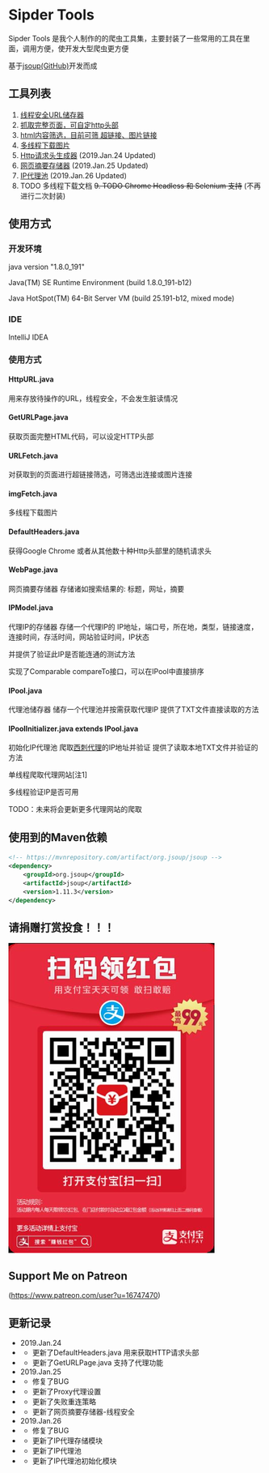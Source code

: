 # Sipder Tools

Sipder Tools 是我个人制作的的爬虫工具集，主要封装了一些常用的工具在里面，调用方便，使开发大型爬虫更方便

基于[jsoup](https://mvnrepository.com/artifact/org.jsoup/jsoup/1.11.3)[(GitHub)](https://github.com/jhy/jsoup)开发而成

## 工具列表
1. [线程安全URL储存器](https://github.com/50Death/Spider-Tools/blob/master/urltools/src/main/java/com/lyc/spider/tools/HttpURL.java)
2. [抓取完整页面，可自定http头部](https://github.com/50Death/Spider-Tools/blob/master/urltools/src/main/java/com/lyc/spider/tools/GetURLPage.java)
3. [html内容筛选，目前可筛 超链接、图片链接](https://github.com/50Death/Spider-Tools/blob/master/urltools/src/main/java/com/lyc/spider/tools/URLFetch.java)
4. [多线程下载图片](https://github.com/50Death/Spider-Tools/blob/master/urltools/src/main/java/com/lyc/spider/tools/imgFetch.java)
5. [Http请求头生成器](https://github.com/50Death/Spider-Tools/blob/master/urltools/src/main/java/com/lyc/spider/tools/DefaultHeaders.java)  (2019.Jan.24 Updated)
6. [网页摘要存储器](https://github.com/50Death/Spider-Tools/blob/master/urltools/src/main/java/com/lyc/spider/tools/WebPage.java)    (2019.Jan.25 Updated)
7. [IP代理池](https://github.com/50Death/Spider-Tools/blob/master/urltools/src/main/java/com/lyc/spider/tools/IPool.java)  (2019.Jan.26 Updated)
8. TODO 多线程下载文档
~~9. TODO Chrome Headless 和 Selenium 支持~~ (不再进行二次封装)

## 使用方式

### 开发环境
java version "1.8.0_191"

Java(TM) SE Runtime Environment (build 1.8.0_191-b12)

Java HotSpot(TM) 64-Bit Server VM (build 25.191-b12, mixed mode)

### IDE
IntelliJ IDEA

### 使用方式

#### HttpURL.java
用来存放待操作的URL，线程安全，不会发生脏读情况

#### GetURLPage.java
获取页面完整HTML代码，可以设定HTTP头部

#### URLFetch.java
对获取到的页面进行超链接筛选，可筛选出连接或图片连接

#### imgFetch.java
多线程下载图片

#### DefaultHeaders.java
获得Google Chrome 或者从其他数十种Http头部里的随机请求头

#### WebPage.java
网页摘要存储器 存储诸如搜索结果的: 标题，网址，摘要

#### IPModel.java
代理IP的存储器 存储一个代理IP的 IP地址，端口号，所在地，类型，链接速度，连接时间，存活时间，网站验证时间，IP状态

并提供了验证此IP是否能连通的测试方法

实现了Comparable compareTo接口，可以在IPool中直接排序

#### IPool.java
代理池储存器 储存一个代理池并按需获取代理IP 提供了TXT文件直接读取的方法

#### IPoolInitializer.java extends IPool.java
初始化IP代理池 爬取[西刺代理](https://www.xicidaili.com/nn/)的IP地址并验证 提供了读取本地TXT文件并验证的方法

单线程爬取代理网站[注1]

多线程验证IP是否可用

TODO：未来将会更新更多代理网站的爬取

## 使用到的Maven依赖
```xml
<!-- https://mvnrepository.com/artifact/org.jsoup/jsoup -->
<dependency>
    <groupId>org.jsoup</groupId>
    <artifactId>jsoup</artifactId>
    <version>1.11.3</version>
</dependency>
```
## 请捐赠打赏投食！！！
![图片加载失败](https://github.com/50Death/CipheredSocketChat/blob/master/Pictures/%E6%94%AF%E4%BB%98%E5%AE%9D%E7%BA%A2%E5%8C%85.jpg)

## Support Me on Patreon
(https://www.patreon.com/user?u=16747470)

## 更新记录
* 2019.Jan.24
* *  更新了DefaultHeaders.java 用来获取HTTP请求头部
* *  更新了GetURLPage.java 支持了代理功能
* 2019.Jan.25
* *  修复了BUG
* *  更新了Proxy代理设置
* *  更新了失败重连策略
* *  更新了网页摘要存储器-线程安全
* 2019.Jan.26
* *  修复了BUG
* *  更新了IP代理存储模块
* *  更新了IP代理池
* *  更新了IP代理池初始化模块
